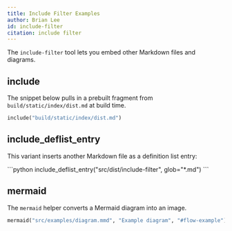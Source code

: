 ```yaml
---
title: Include Filter Examples
author: Brian Lee
id: include-filter
citation: include filter
---
```


The `include-filter` tool lets you embed other Markdown files and diagrams.

## include

The snippet below pulls in a prebuilt fragment from `build/static/index/dist.md` at build time.

```python
include("build/static/index/dist.md")
```

## include_deflist_entry

This variant inserts another Markdown file as a definition list entry:

<dl>
```python
include_deflist_entry("src/dist/include-filter", glob="*.md")
```
</dl>

## mermaid

The `mermaid` helper converts a Mermaid diagram into an image.

```python
mermaid("src/examples/diagram.mmd", "Example diagram", "#flow-example")
```


